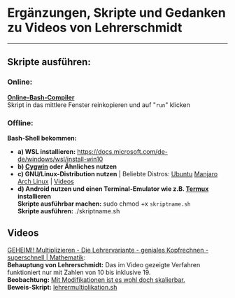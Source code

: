 # Ergänzungen, Skripte und Gedanken zu Videos von Lehrerschmidt  
-------------------------------------------------------------
## Skripte ausführen:  
### Online: 
**[Online-Bash-Compiler](https://repl.it/languages/bash)**  
Skript in das mittlere Fenster reinkopieren und auf "`run`" klicken
### Offline:  
**Bash-Shell bekommen:**  
  * **a) WSL installieren:** https://docs.microsoft.com/de-de/windows/wsl/install-win10
  * **b) [Cygwin](https://www.cygwin.com/) oder Ähnliches nutzen**   
  * **c) GNU/Linux-Distribution nutzen** | Beliebte Distros: [Ubuntu](https://www.heise.de/tipps-tricks/Wie-installiert-man-Ubuntu-auf-seinem-PC-3877156.html) [Manjaro](https://www.heise.de/newsticker/meldung/Manjaro-18-0-Topaktuelles-Arch-Linux-aber-leicht-zu-konfigurieren-4212116.html) [Arch Linux](https://wiki.archlinux.de/title/Anleitung_f%C3%BCr_Einsteiger) | [Videos](http://unicks.eu)  
  * **d) Android nutzen und einen Terminal-Emulator wie z.B. [Termux](https://termux.com/) installieren**  
**Skripte ausführbar machen:** sudo chmod +x `skriptname.sh`   
**Skripte ausführen:** ./skriptname.sh  


## Videos  
[GEHEIM!! Multiplizieren - Die Lehrervariante - geniales Kopfrechnen - superschnell | Mathematik](https://www.youtube.com/watch?v=CqFApSTSMRM):  
**Behauptung von Lehrerschmidt:** Das im Video gezeigte Verfahren funktioniert nur mit Zahlen von 10 bis inklusive 19.   
**Beobachtung:** [Mit Modifikationen ist es wohl doch skalierbar.](https://www.youtube.com/watch?v=CqFApSTSMRM&lc=UgxHFN6B_lyU1hF15lZ4AaABAg)  
**Beweis-Skript:** [lehrermultiplikation.sh](https://github.com/schrmh/lehrerschmidt/blob/master/lehrermultiplikation.sh)  

